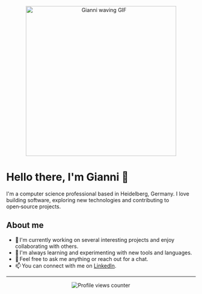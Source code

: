 <p align="center">
  <img src="https://media3.giphy.com/media/v1.Y2lkPTc5MGI3NjExMTFxNjUzamRvY3Z6N2o5MHp5b3lnOXRsdGpxd2cxdzhnbTE4Z3YzMiZlcD12MV9pbnRlcm5hbF9naWZfYnlfaWQmY3Q9Zw/uLe3hV9oodasXAsqMH/giphy.gif" width="400" alt="Gianni waving GIF" />
</p>

# Hello there, I'm Gianni 👋

I'm a computer science professional based in Heidelberg, Germany. I love building software, exploring new technologies and contributing to open‑source projects.

## About me

- 🔭 I'm currently working on several interesting projects and enjoy collaborating with others.
- 🌱 I'm always learning and experimenting with new tools and languages.
- 💬 Feel free to ask me anything or reach out for a chat.
- 📫 You can connect with me on [LinkedIn](https://www.linkedin.com/in/giannigagliardi/).

---

<p align="center">
  <img src="https://komarev.com/ghpvc/?username=gianni-1&style=for-the-badge&color=brightgreen" alt="Profile views counter" />
</p>